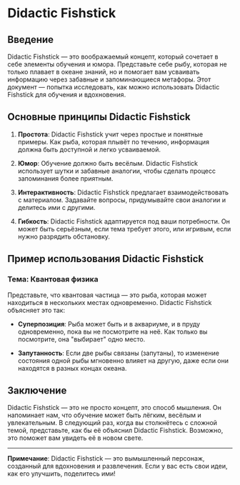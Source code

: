 # Didactic Fishstick

## Введение

Didactic Fishstick — это воображаемый концепт, который сочетает в себе элементы обучения и юмора. Представьте себе рыбу, которая не только плавает в океане знаний, но и помогает вам усваивать информацию через забавные и запоминающиеся метафоры. Этот документ — попытка исследовать, как можно использовать Didactic Fishstick для обучения и вдохновения.

## Основные принципы Didactic Fishstick

1. **Простота**: Didactic Fishstick учит через простые и понятные примеры. Как рыба, которая плывёт по течению, информация должна быть доступной и легко усваиваемой.
   
2. **Юмор**: Обучение должно быть весёлым. Didactic Fishstick использует шутки и забавные аналогии, чтобы сделать процесс запоминания более приятным.

3. **Интерактивность**: Didactic Fishstick предлагает взаимодействовать с материалом. Задавайте вопросы, придумывайте свои аналогии и делитесь ими с другими.

4. **Гибкость**: Didactic Fishstick адаптируется под ваши потребности. Он может быть серьёзным, если тема требует этого, или игривым, если нужно разрядить обстановку.

## Пример использования Didactic Fishstick

### Тема: Квантовая физика

Представьте, что квантовая частица — это рыба, которая может находиться в нескольких местах одновременно. Didactic Fishstick объясняет это так:

- **Суперпозиция**: Рыба может быть и в аквариуме, и в пруду одновременно, пока вы не посмотрите на неё. Как только вы посмотрите, она "выбирает" одно место.
  
- **Запутанность**: Если две рыбы связаны (запутаны), то изменение состояния одной рыбы мгновенно влияет на другую, даже если они находятся в разных концах океана.

## Заключение

Didactic Fishstick — это не просто концепт, это способ мышления. Он напоминает нам, что обучение может быть лёгким, весёлым и увлекательным. В следующий раз, когда вы столкнётесь с сложной темой, представьте, как бы её объяснил Didactic Fishstick. Возможно, это поможет вам увидеть её в новом свете.

---

**Примечание**: Didactic Fishstick — это вымышленный персонаж, созданный для вдохновения и развлечения. Если у вас есть свои идеи, как его улучшить, поделитесь ими!
